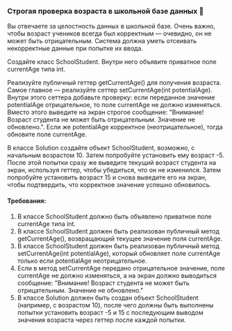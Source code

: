 
### Строгая проверка возраста в школьной базе данных 🏫

Вы отвечаете за целостность данных в школьной базе. Очень важно, чтобы возраст учеников всегда был корректным — очевидно, он не может быть отрицательным. Система должна уметь отсеивать некорректные данные при попытке их ввода.

Создайте класс SchoolStudent. Внутри него объявите приватное поле currentAge типа int.

Реализуйте публичный геттер getCurrentAge() для получения возраста. Самое главное — реализуйте сеттер setCurrentAge(int potentialAge). Внутри этого сеттера добавьте проверку: если переданное значение potentialAge отрицательное, то поле currentAge не должно изменяться. Вместо этого выведите на экран строгое сообщение: "Внимание! Возраст студента не может быть отрицательным. Значение не обновлено.". Если же potentialAge корректное (неотрицательное), тогда обновите поле currentAge.

В классе Solution создайте объект SchoolStudent, возможно, с начальным возрастом 10. Затем попробуйте установить ему возраст -5. После этой попытки сразу же выведите текущий возраст студента на экран, используя геттер, чтобы убедиться, что он не изменился. Затем попробуйте установить возраст 15 и снова выведите его на экран, чтобы подтвердить, что корректное значение успешно обновилось.

#### Требования:
1. В классе SchoolStudent должно быть объявлено приватное поле currentAge типа int.
2. В классе SchoolStudent должен быть реализован публичный метод getCurrentAge(), возвращающий текущее значение поля currentAge.
3. В классе SchoolStudent должен быть реализован публичный метод setCurrentAge(int potentialAge), который обновляет поле currentAge только если potentialAge неотрицательное.
4. Если в метод setCurrentAge передано отрицательное значение, поле currentAge не должно изменяться, а на экран должно выводиться сообщение: "Внимание! Возраст студента не может быть отрицательным. Значение не обновлено."
5. В классе Solution должен быть создан объект SchoolStudent (например, с возрастом 10), после чего должны быть выполнены попытки установить возраст -5 и 15 с последующим выводом значения возраста через геттер после каждой попытки.